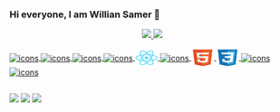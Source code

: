 ### Hi everyone, I am Willian Samer 👋

<div align="center">
  <a href="https://github.com/williansamer">
  <img height="180em" src="https://github-readme-stats.vercel.app/api?username=williansamer&show_icons=true&theme=dracula&include_all_commits=true&count_private=true"/>
  <img height="180em" src="https://github-readme-stats.vercel.app/api/top-langs/?username=williansamer&layout=compact&langs_count=7&theme=dracula"/>
</div>
  <div style="display: inline_block"><br>
  <img align="center" alt="icons" height="30" width="40" src="https://cdn.jsdelivr.net/gh/devicons/devicon/icons/nodejs/nodejs-original.svg">
  <img align="center" alt="icons" height="30" width="40" src="https://cdn.jsdelivr.net/gh/devicons/devicon/icons/express/express-original.svg">
  <img align="center" alt="icons" height="30" width="40" src="https://cdn.jsdelivr.net/gh/devicons/devicon/icons/socketio/socketio-original.svg">
  <img align="center" alt="icons" height="30" width="40" src="https://cdn.jsdelivr.net/gh/devicons/devicon/icons/mongodb/mongodb-original.svg">
  <img align="center" alt="icons" height="30" width="40" src="https://raw.githubusercontent.com/devicons/devicon/master/icons/react/react-original.svg">
  <img align="center" alt="icons" height="30" width="40" src="https://upload.wikimedia.org/wikipedia/commons/thumb/3/3b/Javascript_Logo.png/640px-Javascript_Logo.png">
  <img align="center" alt="icons" height="30" width="40" src="https://raw.githubusercontent.com/devicons/devicon/master/icons/html5/html5-original.svg">
  <img align="center" alt="icons" height="30" width="40" src="https://raw.githubusercontent.com/devicons/devicon/master/icons/css3/css3-original.svg">
  <img align="center" alt="icons" height="30" width="40" src="https://cdn.jsdelivr.net/gh/devicons/devicon/icons/bootstrap/bootstrap-original.svg">
  <img align="center" alt="icons" height="30" width="40" src="https://upload.wikimedia.org/wikipedia/commons/1/17/GraphQL_Logo.svg">
</div>
    
  ##
 
<div>
  <a href = "mailto:willian.samer@gmail.com"><img src="https://img.shields.io/badge/-Gmail-%23333?style=for-the-badge&logo=gmail&logoColor=white" target="_blank"></a>
  <a href="https://www.linkedin.com/in/willian-samer-oliveira-796ab3221/" target="_blank"><img src="https://img.shields.io/badge/-LinkedIn-%230077B5?style=for-the-badge&logo=linkedin&logoColor=white" target="_blank"></a> 
  <a href="https://willweb-v2.herokuapp.com/" target="_blank"><img src="https://img.shields.io/badge/Heroku-430098?style=for-the-badge&logo=heroku&logoColor=white" target="_blank"></a> 
</div>
